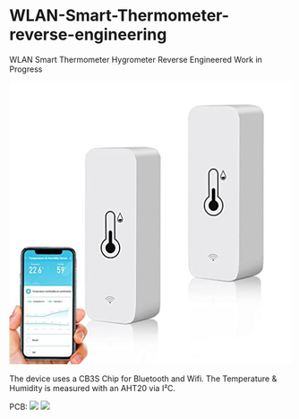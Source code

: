 # WLAN-Smart-Thermometer-reverse-engineering
WLAN Smart Thermometer Hygrometer Reverse Engineered
Work in Progress

![](img/product_pic.jpg)


The device uses a CB3S Chip for Bluetooth and Wifi.
The Temperature & Humidity is measured with an AHT20 via I²C.


PCB:
![](img/IMG_20230302_141749.jpg)
![](img/IMG_20230302_141734.jpg)